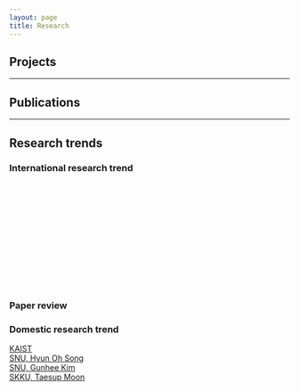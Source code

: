 ```yaml
---
layout: page
title: Research
---
```


## Projects

---

## Publications

---

## Research trends

### International research trend
<a href=''></a><br>
<a href=''></a><br>
<a href=''></a><br>
<a href=''></a><br>
<a href=''></a><br>
<a href=''></a><br>
<a href=''></a><br>
<a href=''></a><br>
<a href=''></a><br>
<a href=''></a><br>
<a href=''></a><br>

### Paper review


### Domestic research trend
<a href='https://kis.kaist.ac.kr/index.php?mid=KIAI_O'>KAIST</a><br>
<a href='http://mllab.snu.ac.kr/'>SNU, Hyun Oh Song</a><br>
<a href='http://vision.snu.ac.kr/'>SNU, Gunhee Kim</a><br>
<a href='https://mindlab-skku.github.io/'>SKKU, Taesup Moon</a><br>
<a href=''></a><br>
<a href=''></a><br>
<a href=''></a><br>
<a href=''></a><br>
<a href=''></a><br>
<a href=''></a><br>
<a href=''></a><br>
<a href=''></a><br>
<a href=''></a><br>

